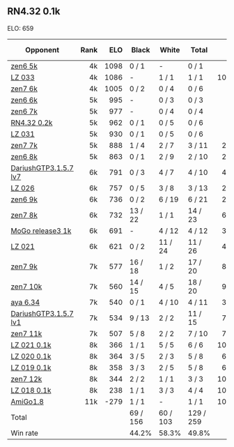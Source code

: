 ## RN4.32 0.1k ##

ELO: 659

Opponent | Rank | ELO | Black | White | Total | Win rate
---------|-----:|----:|-------|-------|-------|-------:
[zen6 5k](zen6%205k.md) | 4k | 1098 | 0 / 1 | - | 0 / 1 | 0.0%
[LZ 033](LZ%20033.md) | 4k | 1086 | - | 1 / 1 | 1 / 1 | 100.0%
[zen7 6k](zen7%206k.md) | 4k | 1005 | 0 / 2 | 0 / 4 | 0 / 6 | 0.0%
[zen6 6k](zen6%206k.md) | 5k | 995 | - | 0 / 3 | 0 / 3 | 0.0%
[zen6 7k](zen6%207k.md) | 5k | 977 | - | 0 / 4 | 0 / 4 | 0.0%
[RN4.32 0.2k](RN4.32%200.2k.md) | 5k | 962 | 0 / 1 | 0 / 5 | 0 / 6 | 0.0%
[LZ 031](LZ%20031.md) | 5k | 930 | 0 / 1 | 0 / 5 | 0 / 6 | 0.0%
[zen7 7k](zen7%207k.md) | 5k | 888 | 1 / 4 | 2 / 7 | 3 / 11 | 27.3%
[zen6 8k](zen6%208k.md) | 5k | 863 | 0 / 1 | 2 / 9 | 2 / 10 | 20.0%
[DariushGTP3.1.5.7 lv7](DariushGTP3.1.5.7%20lv7.md) | 6k | 791 | 0 / 3 | 4 / 7 | 4 / 10 | 40.0%
[LZ 026](LZ%20026.md) | 6k | 757 | 0 / 5 | 3 / 8 | 3 / 13 | 23.1%
[zen6 9k](zen6%209k.md) | 6k | 736 | 0 / 2 | 6 / 19 | 6 / 21 | 28.6%
[zen7 8k](zen7%208k.md) | 6k | 732 | 13 / 22 | 1 / 1 | 14 / 23 | 60.9%
[MoGo release3 1k](MoGo%20release3%201k.md) | 6k | 691 | - | 4 / 12 | 4 / 12 | 33.3%
[LZ 021](LZ%20021.md) | 6k | 621 | 0 / 2 | 11 / 24 | 11 / 26 | 42.3%
[zen7 9k](zen7%209k.md) | 7k | 577 | 16 / 18 | 1 / 2 | 17 / 20 | 85.0%
[zen7 10k](zen7%2010k.md) | 7k | 560 | 14 / 15 | 4 / 5 | 18 / 20 | 90.0%
[aya 6.34](aya%206.34.md) | 7k | 540 | 0 / 1 | 4 / 10 | 4 / 11 | 36.4%
[DariushGTP3.1.5.7 lv1](DariushGTP3.1.5.7%20lv1.md) | 7k | 534 | 9 / 13 | 2 / 2 | 11 / 15 | 73.3%
[zen7 11k](zen7%2011k.md) | 7k | 507 | 5 / 8 | 2 / 2 | 7 / 10 | 70.0%
[LZ 021 0.1k](LZ%20021%200.1k.md) | 8k | 366 | 1 / 1 | 5 / 5 | 6 / 6 | 100.0%
[LZ 020 0.1k](LZ%20020%200.1k.md) | 8k | 364 | 3 / 5 | 2 / 3 | 5 / 8 | 62.5%
[LZ 019 0.1k](LZ%20019%200.1k.md) | 8k | 358 | 3 / 3 | 2 / 5 | 5 / 8 | 62.5%
[zen7 12k](zen7%2012k.md) | 8k | 344 | 2 / 2 | 1 / 1 | 3 / 3 | 100.0%
[LZ 018 0.1k](LZ%20018%200.1k.md) | 8k | 238 | 1 / 1 | 3 / 3 | 4 / 4 | 100.0%
[AmiGo1.8](AmiGo1.8.md) | 11k | -279 | 1 / 1 | - | 1 / 1 | 100.0%
Total | | | 69 / 156 | 60 / 103 | 129 / 259 | 
Win rate| | | 44.2% | 58.3% | 49.8% | 

